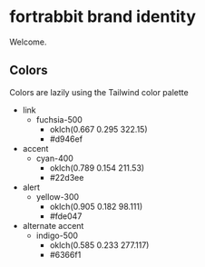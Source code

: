# fortrabbit brand identity

Welcome.


## Colors

Colors are lazily using the Tailwind color palette

- link
  - fuchsia-500
    - oklch(0.667 0.295 322.15)
    - #d946ef
- accent
  - cyan-400
    - oklch(0.789 0.154 211.53)
    - #22d3ee
- alert
  - yellow-300
    - oklch(0.905 0.182 98.111)
    - #fde047
- alternate accent
  - indigo-500
    - oklch(0.585 0.233 277.117)
    - #6366f1